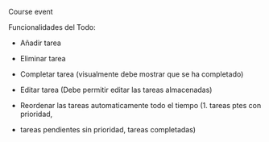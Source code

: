
Course event

Funcionalidades del Todo:

- Añadir tarea

- Eliminar tarea

- Completar tarea (visualmente debe mostrar que se ha completado)

- Editar tarea (Debe permitir editar las tareas almacenadas)

- Reordenar las tareas automaticamente todo el tiempo (1. tareas ptes con prioridad, 
- tareas pendientes sin prioridad, tareas completadas)